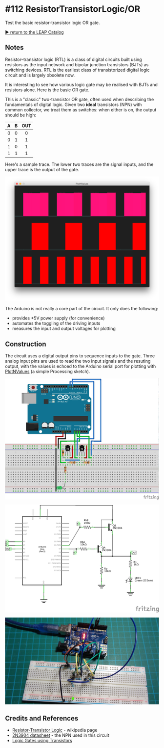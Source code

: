 # #112 ResistorTransistorLogic/OR

Test the basic resistor-transistor logic OR gate.


[:arrow_forward: return to the LEAP Catalog](http://leap.tardate.com)

## Notes

Resistor–transistor logic (RTL) is a class of digital circuits built using resistors as the input network and
bipolar junction transistors (BJTs) as switching devices.
RTL is the earliest class of transistorized digital logic circuit and is largely obsolete now.

It is interesting to see how various logic gate may be realised with BJTs and resistors alone. Here is the basic OR gate.

This is a "classic" two-transistor OR gate, often used when describing the fundamentals of digital logic.
Given two **ideal** transistors (NPN) with common collector, we treat them as switches:
when either is on, the output should be high:

| A   | B   | OUT |
|:---:|:---:|:---:|
| 0   | 0   | 0   |
| 0   | 1   | 1   |
| 1   | 0   | 1   |
| 1   | 1   | 1   |

Here's a sample trace. The lower two traces are the signal inputs, and the upper trace is the output of the gate.

![processing trace](./assets/processing_trace.png?raw=true)

The Arduino is not really a core part of the circuit. It only does the following:
* provides +5V power supply (for convenience)
* automates the toggling of the driving inputs
* measures the input and output voltages for plotting

## Construction

The circuit uses a digital output pins to sequence inputs to the gate.
Three analog input pins are used to read the two input signals and the resuting output, with the values is echoed to the Arduino serial port
for plotting with [PlotNValues](../../../processing/PlotNValues) (a simple Processing sketch).

![Breadboard](./assets/OR_bb.jpg?raw=true)

![The Schematic](./assets/OR_schematic.jpg?raw=true)

![The Build](./assets/OR_build.jpg?raw=true)

## Credits and References
* [Resistor-Transistor Logic](https://en.wikipedia.org/wiki/Resistor%E2%80%93transistor_logic) - wikipedia page
* [2N3904 datasheet](http://www.futurlec.com/Transistors/2N3904.shtml) - the NPN used in this circuit
* [Logic Gates using Transistors](http://hyperphysics.phy-astr.gsu.edu/hbase/electronic/trangate.html)
